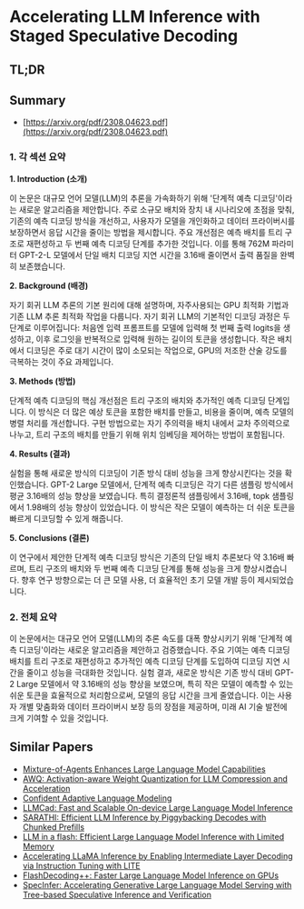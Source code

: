 # Accelerating LLM Inference with Staged Speculative Decoding
## TL;DR
## Summary
- [https://arxiv.org/pdf/2308.04623.pdf](https://arxiv.org/pdf/2308.04623.pdf)

### 1. 각 섹션 요약

**1. Introduction (소개)**

이 논문은 대규모 언어 모델(LLM)의 추론을 가속화하기 위해 '단계적 예측 디코딩'이라는 새로운 알고리즘을 제안합니다. 주로 소규모 배치와 장치 내 시나리오에 초점을 맞춰, 기존의 예측 디코딩 방식을 개선하고, 사용자가 모델을 개인화하고 데이터 프라이버시를 보장하면서 응답 시간을 줄이는 방법을 제시합니다. 주요 개선점은 예측 배치를 트리 구조로 재편성하고 두 번째 예측 디코딩 단계를 추가한 것입니다. 이를 통해 762M 파라미터 GPT-2-L 모델에서 단일 배치 디코딩 지연 시간을 3.16배 줄이면서 출력 품질을 완벽히 보존했습니다.

**2. Background (배경)**

자기 회귀 LLM 추론의 기본 원리에 대해 설명하며, 자주사용되는 GPU 최적화 기법과 기존 LLM 추론 최적화 작업을 다룹니다. 자기 회귀 LLM의 기본적인 디코딩 과정은 두 단계로 이루어집니다: 처음엔 입력 프롬프트를 모델에 입력해 첫 번째 출력 logits을 생성하고, 이후 로그잇을 반복적으로 입력해 원하는 길이의 토큰을 생성합니다. 작은 배치에서 디코딩은 주로 대기 시간이 많이 소모되는 작업으로, GPU의 저조한 산술 강도를 극복하는 것이 주요 과제입니다.

**3. Methods (방법)**

단계적 예측 디코딩의 핵심 개선점은 트리 구조의 배치와 추가적인 예측 디코딩 단계입니다. 이 방식은 더 많은 예상 토큰을 포함한 배치를 만들고, 비용을 줄이며, 예측 모델의 병렬 처리를 개선합니다. 구현 방법으로는 자기 주의력을 배치 내에서 교차 주의력으로 나누고, 트리 구조의 배치를 만들기 위해 위치 임베딩을 제어하는 방법이 포함됩니다.

**4. Results (결과)**

실험을 통해 새로운 방식의 디코딩이 기존 방식 대비 성능을 크게 향상시킨다는 것을 확인했습니다. GPT-2 Large 모델에서, 단계적 예측 디코딩은 각기 다른 샘플링 방식에서 평균 3.16배의 성능 향상을 보였습니다. 특히 결정론적 샘플링에서 3.16배, topk 샘플링에서 1.98배의 성능 향상이 있었습니다. 이 방식은 작은 모델이 예측하는 더 쉬운 토큰을 빠르게 디코딩할 수 있게 해줍니다.

**5. Conclusions (결론)**

이 연구에서 제안한 단계적 예측 디코딩 방식은 기존의 단일 배치 추론보다 약 3.16배 빠르며, 트리 구조의 배치와 두 번째 예측 디코딩 단계를 통해 성능을 크게 향상시켰습니다. 향후 연구 방향으로는 더 큰 모델 사용, 더 효율적인 초기 모델 개발 등이 제시되었습니다.

### 2. 전체 요약

이 논문에서는 대규모 언어 모델(LLM)의 추론 속도를 대폭 향상시키기 위해 '단계적 예측 디코딩'이라는 새로운 알고리즘을 제안하고 검증했습니다. 주요 기여는 예측 디코딩 배치를 트리 구조로 재편성하고 추가적인 예측 디코딩 단계를 도입하여 디코딩 지연 시간을 줄이고 성능을 극대화한 것입니다. 실험 결과, 새로운 방식은 기존 방식 대비 GPT-2 Large 모델에서 약 3.16배의 성능 향상을 보였으며, 특히 작은 모델이 예측할 수 있는 쉬운 토큰을 효율적으로 처리함으로써, 모델의 응답 시간을 크게 줄였습니다. 이는 사용자 개별 맞춤화와 데이터 프라이버시 보장 등의 장점을 제공하며, 미래 AI 기술 발전에 크게 기여할 수 있을 것입니다.

## Similar Papers
- [Mixture-of-Agents Enhances Large Language Model Capabilities](2406.04692.md)
- [AWQ: Activation-aware Weight Quantization for LLM Compression and Acceleration](2306.00978.md)
- [Confident Adaptive Language Modeling](2207.07061.md)
- [LLMCad: Fast and Scalable On-device Large Language Model Inference](2309.04255.md)
- [SARATHI: Efficient LLM Inference by Piggybacking Decodes with Chunked Prefills](2308.16369.md)
- [LLM in a flash: Efficient Large Language Model Inference with Limited Memory](2312.11514.md)
- [Accelerating LLaMA Inference by Enabling Intermediate Layer Decoding via Instruction Tuning with LITE](2310.18581.md)
- [FlashDecoding++: Faster Large Language Model Inference on GPUs](2311.01282.md)
- [SpecInfer: Accelerating Generative Large Language Model Serving with Tree-based Speculative Inference and Verification](2305.09781.md)
